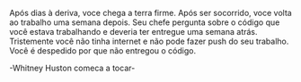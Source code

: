 Após dias à deriva, voce chega a terra firme. 
Após ser socorrido, voce volta ao trabalho uma semana depois.
Seu chefe pergunta sobre o código que você estava trabalhando e deveria ter entregue uma semana atrás.
Tristemente você não tinha internet e não pode fazer push do seu trabalho. 
Você é despedido por que não entregou o código.

-Whitney Huston comeca a tocar-
